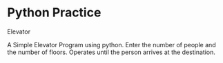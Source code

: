 


# Python Practice

Elevator



 A Simple Elevator Program using python. Enter the number of people and the number of floors. Operates until the person arrives at the destination.
